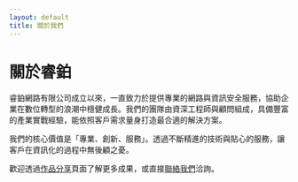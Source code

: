 ```yaml
---
layout: default
title: 關於我們
---
```


<div class="container">
  <h1>關於睿鉑</h1>
  <p>睿鉑網路有限公司成立以來，一直致力於提供專業的網路與資訊安全服務，協助企業在數位轉型的浪潮中穩健成長。我們的團隊由資深工程師與顧問組成，具備豐富的產業實戰經驗，能依照客戶需求量身打造最合適的解決方案。</p>
  <p>我們的核心價值是「專業、創新、服務」。透過不斷精進的技術與貼心的服務，讓客戶在資訊化的過程中無後顧之憂。</p>
  <p>歡迎透過<a href="/works.html">作品分享</a>頁面了解更多成果，或直接<a href="/#contact">聯絡我們</a>洽詢。</p>
</div>
